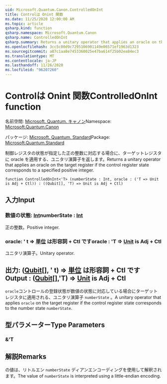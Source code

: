 ```yaml
---
uid: Microsoft.Quantum.Canon.ControlledOnInt
title: Controlは Onint 関数
ms.date: 11/25/2020 12:00:00 AM
ms.topic: article
qsharp.kind: function
qsharp.namespace: Microsoft.Quantum.Canon
qsharp.name: ControlledOnInt
qsharp.summary: Returns a unitary operator that applies an oracle on the target register if the control register state corresponds to a specified positive integer.
ms.openlocfilehash: 3cc5c00d9c7295106901149e06571ef1963d1323
ms.sourcegitcommit: a87c1aa8e7453360025e47ba614f25b02ea84ec3
ms.translationtype: MT
ms.contentlocale: ja-JP
ms.lasthandoff: 11/26/2020
ms.locfileid: "96207260"
---
```

# <a name="controlledonint-function"></a><span data-ttu-id="74068-102">Controlは Onint 関数</span><span class="sxs-lookup"><span data-stu-id="74068-102">ControlledOnInt function</span></span>

<span data-ttu-id="74068-103">名前空間: [Microsoft. Quantum. キャノン](xref:Microsoft.Quantum.Canon)</span><span class="sxs-lookup"><span data-stu-id="74068-103">Namespace: [Microsoft.Quantum.Canon](xref:Microsoft.Quantum.Canon)</span></span>

<span data-ttu-id="74068-104">パッケージ: [Microsoft. Quantum. Standard](https://nuget.org/packages/Microsoft.Quantum.Standard)</span><span class="sxs-lookup"><span data-stu-id="74068-104">Package: [Microsoft.Quantum.Standard](https://nuget.org/packages/Microsoft.Quantum.Standard)</span></span>


<span data-ttu-id="74068-105">制御レジスタの状態が指定した正の整数に対応する場合に、ターゲットレジスタに oracle を適用する、ユニタリ演算子を返します。</span><span class="sxs-lookup"><span data-stu-id="74068-105">Returns a unitary operator that applies an oracle on the target register if the control register state corresponds to a specified positive integer.</span></span>

```qsharp
function ControlledOnInt<'T> (numberState : Int, oracle : ('T => Unit is Adj + Ctl)) : ((Qubit[], 'T) => Unit is Adj + Ctl)
```


## <a name="input"></a><span data-ttu-id="74068-106">入力</span><span class="sxs-lookup"><span data-stu-id="74068-106">Input</span></span>

### <a name="numberstate--int"></a><span data-ttu-id="74068-107">数値の状態: [Int](xref:microsoft.quantum.lang-ref.int)</span><span class="sxs-lookup"><span data-stu-id="74068-107">numberState : [Int](xref:microsoft.quantum.lang-ref.int)</span></span>

<span data-ttu-id="74068-108">正の整数。</span><span class="sxs-lookup"><span data-stu-id="74068-108">Positive integer.</span></span>


### <a name="oracle--t--unit--is-adj--ctl"></a><span data-ttu-id="74068-109">oracle: ' t => [単位](xref:microsoft.quantum.lang-ref.unit)  は形容詞 + Ctl です</span><span class="sxs-lookup"><span data-stu-id="74068-109">oracle : 'T => [Unit](xref:microsoft.quantum.lang-ref.unit)  is Adj + Ctl</span></span>

<span data-ttu-id="74068-110">ユニタリ演算子。</span><span class="sxs-lookup"><span data-stu-id="74068-110">Unitary operator.</span></span>



## <a name="output--qubitt--unit--is-adj--ctl"></a><span data-ttu-id="74068-111">出力: ([Qubit](xref:microsoft.quantum.lang-ref.qubit)[], ' t) => [単位](xref:microsoft.quantum.lang-ref.unit)  は形容詞 + Ctl です</span><span class="sxs-lookup"><span data-stu-id="74068-111">Output : ([Qubit](xref:microsoft.quantum.lang-ref.qubit)[],'T) => [Unit](xref:microsoft.quantum.lang-ref.unit)  is Adj + Ctl</span></span>

<span data-ttu-id="74068-112">`oracle`コントロールの登録状態が数値の状態に対応している場合にターゲットレジスタに適用される、ユニタリ演算子 `numberState` 。</span><span class="sxs-lookup"><span data-stu-id="74068-112">A unitary operator that applies `oracle` on the target register if the control register state corresponds to the number state `numberState`.</span></span>

## <a name="type-parameters"></a><span data-ttu-id="74068-113">型パラメーター</span><span class="sxs-lookup"><span data-stu-id="74068-113">Type Parameters</span></span>

### <a name="t"></a><span data-ttu-id="74068-114">&</span><span class="sxs-lookup"><span data-stu-id="74068-114">'T</span></span>



## <a name="remarks"></a><span data-ttu-id="74068-115">解説</span><span class="sxs-lookup"><span data-stu-id="74068-115">Remarks</span></span>

<span data-ttu-id="74068-116">の値は、リトルエン `numberState` ディアンエンコーディングを使用して解釈されます。</span><span class="sxs-lookup"><span data-stu-id="74068-116">The value of `numberState` is interpreted using a little-endian encoding.</span></span>